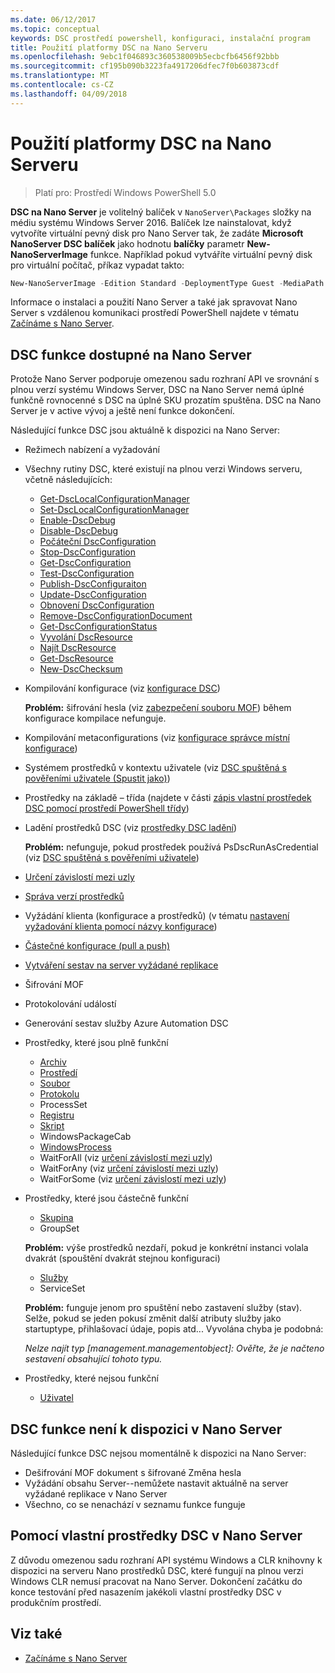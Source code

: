 ```yaml
---
ms.date: 06/12/2017
ms.topic: conceptual
keywords: DSC prostředí powershell, konfiguraci, instalační program
title: Použití platformy DSC na Nano Serveru
ms.openlocfilehash: 9ebc1f046893c360538009b5ecbcfb6456f92bbb
ms.sourcegitcommit: cf195b090b3223fa4917206dfec7f0b603873cdf
ms.translationtype: MT
ms.contentlocale: cs-CZ
ms.lasthandoff: 04/09/2018
---
```

# <a name="using-dsc-on-nano-server"></a>Použití platformy DSC na Nano Serveru

> Platí pro: Prostředí Windows PowerShell 5.0

**DSC na Nano Server** je volitelný balíček v `NanoServer\Packages` složky na médiu systému Windows Server 2016. Balíček lze nainstalovat, když vytvoříte virtuální pevný disk pro Nano Server tak, že zadáte **Microsoft NanoServer DSC balíček** jako hodnotu **balíčky** parametr **New-NanoServerImage**  funkce. Například pokud vytváříte virtuální pevný disk pro virtuální počítač, příkaz vypadat takto:

```powershell
New-NanoServerImage -Edition Standard -DeploymentType Guest -MediaPath f:\ -BasePath .\Base -TargetPath .\Nano1\Nano.vhd -ComputerName Nano1 -Packages Microsoft-NanoServer-DSC-Package
```

Informace o instalaci a použití Nano Server a také jak spravovat Nano Server s vzdálenou komunikaci prostředí PowerShell najdete v tématu [Začínáme s Nano Server](https://technet.microsoft.com/library/mt126167.aspx).


## <a name="dsc-features-available-on-nano-server"></a>DSC funkce dostupné na Nano Server

 Protože Nano Server podporuje omezenou sadu rozhraní API ve srovnání s plnou verzí systému Windows Server, DSC na Nano Server nemá úplné funkčně rovnocenné s DSC na úplné SKU prozatím spuštěna. DSC na Nano Server je v active vývoj a ještě není funkce dokončení.

 Následující funkce DSC jsou aktuálně k dispozici na Nano Server:


* Režimech nabízení a vyžadování

* Všechny rutiny DSC, které existují na plnou verzi Windows serveru, včetně následujících:
  * [Get-DscLocalConfigurationManager](https://technet.microsoft.com/library/dn407378.aspx)
  * [Set-DscLocalConfigurationManager](https://technet.microsoft.com/library/dn521621.aspx)
  * [Enable-DscDebug](https://technet.microsoft.com/en-us/library/mt517870.aspx)
  * [Disable-DscDebug](https://technet.microsoft.com/en-us/library/mt517872.aspx)
  * [Počáteční DscConfiguration](https://technet.microsoft.com/en-us/library/dn521623.aspx)
  * [Stop-DscConfiguration](https://technet.microsoft.com/en-us/library/mt143542.aspx)
  * [Get-DscConfiguration](https://technet.microsoft.com/en-us/library/dn407379.aspx)
  * [Test-DscConfiguration](https://technet.microsoft.com/en-us/library/dn407382.aspx)
  * [Publish-DscConfiguraiton](https://technet.microsoft.com/en-us/library/mt517875.aspx)
  * [Update-DscConfiguration](https://technet.microsoft.com/en-us/library/mt143541.aspx)
  * [Obnovení DscConfiguration](https://technet.microsoft.com/en-us/library/dn407383.aspx)
  * [Remove-DscConfigurationDocument](https://technet.microsoft.com/en-us/library/mt143544.aspx)
  * [Get-DscConfigurationStatus](https://technet.microsoft.com/en-us/library/mt517868.aspx)
  * [Vyvolání DscResource](https://technet.microsoft.com/en-us/library/mt517869.aspx)
  * [Najít DscResource](https://technet.microsoft.com/en-us/library/mt517874.aspx)
  * [Get-DscResource](https://technet.microsoft.com/en-us/library/dn521625.aspx)
  * [New-DscChecksum](https://technet.microsoft.com/en-us/library/dn521622.aspx)

* Kompilování konfigurace (viz [konfigurace DSC](configurations.md))

  **Problém:** šifrování hesla (viz [zabezpečení souboru MOF](securemof.md)) během konfigurace kompilace nefunguje.

* Kompilování metaconfigurations (viz [konfigurace správce místní konfigurace](metaConfig.md))

* Systémem prostředků v kontextu uživatele (viz [DSC spuštěná s pověřeními uživatele (Spustit jako)](runAsUser.md))

* Prostředky na základě – třída (najdete v části [zápis vlastní prostředek DSC pomocí prostředí PowerShell třídy](authoringResourceClass.md))

* Ladění prostředků DSC (viz [prostředky DSC ladění](debugresource.md))

  **Problém:** nefunguje, pokud prostředek používá PsDscRunAsCredential (viz [DSC spuštěná s pověřeními uživatele](runAsUser.md))

* [Určení závislostí mezi uzly](crossNodeDependencies.md)

* [Správa verzí prostředků](sxsResource.md)

* Vyžádání klienta (konfigurace a prostředků) (v tématu [nastavení vyžadování klienta pomocí názvy konfigurace](pullClientConfigNames.md))

* [Částečné konfigurace (pull a push)](partialConfigs.md)

* [Vytváření sestav na server vyžádané replikace](reportServer.md)

* Šifrování MOF

* Protokolování událostí

* Generování sestav služby Azure Automation DSC

* Prostředky, které jsou plně funkční
  * [Archiv](archiveResource.md)
  * [Prostředí](environmentResource.md)
  * [Soubor](fileResource.md)
  * [Protokolu](logResource.md)
  * ProcessSet
  * [Registru](registryResource.md)
  * [Skript](scriptResource.md)
  * WindowsPackageCab
  * [WindowsProcess](windowsProcessResource.md)
  * WaitForAll (viz [určení závislostí mezi uzly](crossNodeDependencies.md))
  * WaitForAny (viz [určení závislostí mezi uzly](crossNodeDependencies.md))
  * WaitForSome (viz [určení závislostí mezi uzly](crossNodeDependencies.md))

* Prostředky, které jsou částečně funkční
  * [Skupina](groupResource.md)
  * GroupSet

  **Problém:** výše prostředků nezdaří, pokud je konkrétní instanci volala dvakrát (spouštění dvakrát stejnou konfiguraci)

  * [Služby](serviceResource.md)
  * ServiceSet

  **Problém:** funguje jenom pro spuštění nebo zastavení služby (stav). Selže, pokud se jeden pokusí změnit další atributy služby jako startuptype, přihlašovací údaje, popis atd... Vyvolána chyba je podobná:

  *Nelze najít typ [management.managementobject]: Ověřte, že je načteno sestavení obsahující tohoto typu.*

* Prostředky, které nejsou funkční
  * [Uživatel](userResource.md)


## <a name="dsc-features-not-available-on-nano-server"></a>DSC funkce není k dispozici v Nano Server

Následující funkce DSC nejsou momentálně k dispozici na Nano Server:

* Dešifrování MOF dokument s šifrované Změna hesla
* Vyžádání obsahu Server--nemůžete nastavit aktuálně na server vyžádané replikace v Nano Server
* Všechno, co se nenachází v seznamu funkce funguje

## <a name="using-custom-dsc-resources-on-nano-server"></a>Pomocí vlastní prostředky DSC v Nano Server

Z důvodu omezenou sadu rozhraní API systému Windows a CLR knihovny k dispozici na serveru Nano prostředků DSC, které fungují na plnou verzi Windows CLR nemusí pracovat na Nano Server.
Dokončení začátku do konce testování před nasazením jakékoli vlastní prostředky DSC v produkčním prostředí.

## <a name="see-also"></a>Viz také
- [Začínáme s Nano Server](https://technet.microsoft.com/library/mt126167.aspx)